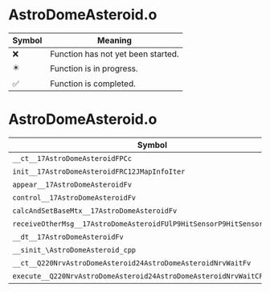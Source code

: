 # AstroDomeAsteroid.o
| Symbol | Meaning 
| ------------- | ------------- 
| :x: | Function has not yet been started. 
| :eight_pointed_black_star: | Function is in progress. 
| :white_check_mark: | Function is completed. 


# AstroDomeAsteroid.o
| Symbol | Decompiled? |
| ------------- | ------------- |
| `__ct__17AstroDomeAsteroidFPCc` | :x: |
| `init__17AstroDomeAsteroidFRC12JMapInfoIter` | :x: |
| `appear__17AstroDomeAsteroidFv` | :x: |
| `control__17AstroDomeAsteroidFv` | :x: |
| `calcAndSetBaseMtx__17AstroDomeAsteroidFv` | :x: |
| `receiveOtherMsg__17AstroDomeAsteroidFUlP9HitSensorP9HitSensor` | :x: |
| `__dt__17AstroDomeAsteroidFv` | :x: |
| `__sinit_\AstroDomeAsteroid_cpp` | :x: |
| `__ct__Q220NrvAstroDomeAsteroid24AstroDomeAsteroidNrvWaitFv` | :x: |
| `execute__Q220NrvAstroDomeAsteroid24AstroDomeAsteroidNrvWaitCFP5Spine` | :x: |
